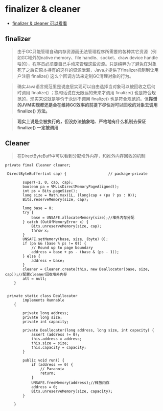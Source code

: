# finalizer & cleaner 

* [finalizer & cleaner 可以看看](https://www.zhihu.com/question/62953438)


## finalizer

>由于GC只能管理自动内存资源而无法管理程序所需要的各种其它资源（例如GC堆外的native memory、file handle、socket、draw device handle啥的），程序员必须要自己手动来管理这些资源。只是纯粹为了避免在对象死了之后它原本持有的这样的资源泄漏，Java才提供了finalizer机制到让用户注册 finalize() 这么个回调方法来定制GC清理对象的行为。

>确实Java语言规范里是说底层实现可以自由选择当对象可以被回收之后何时调用 finalize() ；换句话说在无限远的未来才调用 finalize() 也是符合规范的，现实来说就是等价于永远不调用 finalize() 也是符合规范的。但**靠谱的JVM实现都还是会在维持GC效率的前提下尽快对可以回收的对象去调用 finalize() 方法。**

>**现实上说是会被执行的，但没办法抽象地、严格地有什么机制去保证 finalize() 一定被调用**




## Cleaner

>在DirectByteBuff中可以看到分配堆外内存，和推外内存回收的机制


```
private final Cleaner cleaner;

 DirectByteBuffer(int cap) {                   // package-private

        super(-1, 0, cap, cap);
        boolean pa = VM.isDirectMemoryPageAligned();
        int ps = Bits.pageSize();
        long size = Math.max(1L, (long)cap + (pa ? ps : 0));
        Bits.reserveMemory(size, cap);

        long base = 0;
        try {
            base = UNSAFE.allocateMemory(size);//堆外内存分配
        } catch (OutOfMemoryError x) {
            Bits.unreserveMemory(size, cap);
            throw x;
        }
        UNSAFE.setMemory(base, size, (byte) 0);
        if (pa && (base % ps != 0)) {
            // Round up to page boundary
            address = base + ps - (base & (ps - 1));
        } else {
            address = base;
        }
        cleaner = Cleaner.create(this, new Deallocator(base, size, cap));//配置cleaner回收堆外内存
        att = null;
    }


 private static class Deallocator
        implements Runnable
    {

        private long address;
        private long size;
        private int capacity;

        private Deallocator(long address, long size, int capacity) {
            assert (address != 0);
            this.address = address;
            this.size = size;
            this.capacity = capacity;
        }

        public void run() {
            if (address == 0) {
                // Paranoia
                return;
            }
            UNSAFE.freeMemory(address);//释放内存
            address = 0;
            Bits.unreserveMemory(size, capacity);
        }

    }
```